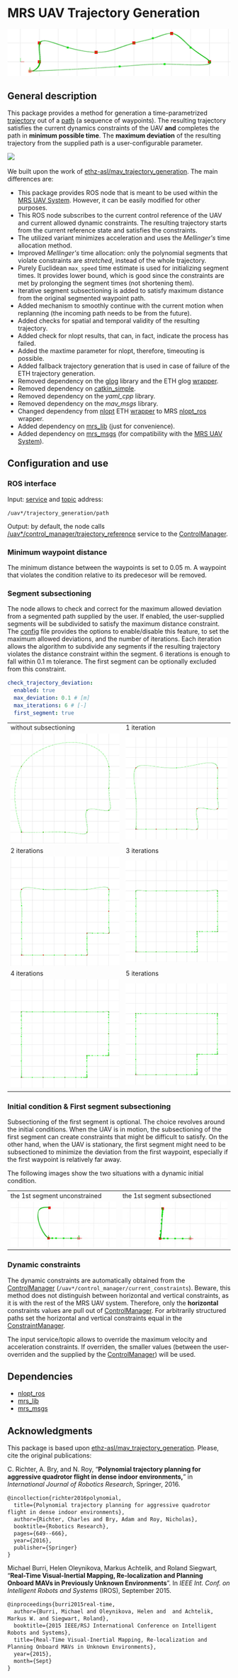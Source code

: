 # MRS UAV Trajectory Generation

![](.fig/thumbnail.jpg)

## General description

This package provides a method for generation a time-parametrized [trajectory](https://ctu-mrs.github.io/mrs_msgs/msg/TrajectoryReference.html) out of a [path](https://ctu-mrs.github.io/mrs_msgs/msg/Path.html) (a sequence of waypoints).
The resulting trajectory satisfies the current dynamics constraints of the UAV **and** completes the path in **minimum possible time**.
The **maximum deviation** of the resulting trajectory from the supplied path is a user-configurable parameter.

![](.fig/animation.gif)

We built upon the work of [ethz-asl/mav_trajectory_generation](https://github.com/ethz-asl/mav_trajectory_generation).
The main differences are:

* This package provides ROS node that is meant to be used within the [MRS UAV System](https://github.com/ctu-mrs/mrs_uav_system). However, it can be easily modified for other purposes.
* This ROS node subscribes to the current control reference of the UAV and current allowed dynamic constraints. The resulting trajectory starts from the current reference state and satisfies the constraints.
* The utilized variant minimizes acceleration and uses the _Mellinger's_ time allocation method.
* Improved _Mellinger's_ time allocation: only the polynomial segments that violate constraints are _stretched_, instead of the whole trajectory.
* Purely Euclidean `max_speed` time estimate is used for initializing segment times. It provides lower bound, which is good since the constraints are met by prolonging the segment times (not shortening them).
* Iterative segment subsectioning is added to satisfy maximum distance from the original segmented waypoint path.
* Added mechanism to smoothly continue with the current motion when replanning (the incoming path needs to be from the future).
* Added checks for spatial and temporal validity of the resulting trajectory.
* Added check for nlopt results, that can, in fact, indicate the process has failed.
* Added the maxtime parameter for nlopt, therefore, timeouting is possible.
* Added fallback trajectory generation that is used in case of failure of the ETH trajectory generation.
* Removed dependency on the [glog](https://github.com/google/glog) library and the ETH glog [wrapper](https://github.com/ethz-asl/glog_catkin).
* Removed dependency on [catkin_simple](https://github.com/catkin/catkin_simple).
* Removed dependency on the _yaml_cpp_ library.
* Removed dependency on the _mav_msgs_ library.
* Changed dependency from [nlopt](https://nlopt.readthedocs.io/en/latest/) ETH [wrapper](https://github.com/ethz-asl/nlopt) to MRS [nlopt_ros](https://github.com/ctu-mrs/nlopt_ros) wrapper.
* Added dependency on [mrs_lib](https://github.com/ctu-mrs/mrs_lib) (just for convenience).
* Added dependency on [mrs_msgs](https://github.com/ctu-mrs/mrs_msgs) (for compatibility with the [MRS UAV System](https://github.com/ctu-mrs/mrs_uav_system)).

## Configuration and use

### ROS interface

Input: [service](https://ctu-mrs.github.io/mrs_msgs/srv/PathSrv.html) and [topic](https://ctu-mrs.github.io/mrs_msgs/msg/Path.html) address:
```
/uav*/trajectory_generation/path
```

Output: by default, the node calls [/uav*/control_manager/trajectory_reference](https://ctu-mrs.github.io/mrs_msgs/srv/TrajectoryReferenceSrv.html) service to the [ControlManager](https://github.com/ctu-mrs/mrs_uav_managers).

### Minimum waypoint distance

The minimum distance between the waypoints is set to 0.05 m.
A waypoint that violates the condition relative to its predecesor will be removed.

### Segment subsectioning

The node allows to check and correct for the maximum allowed deviation from a segmented path supplied by the user.
If enabled, the user-supplied segments will be subdivided to satisfy the maximum distance constraint.
The [config](./config/public/trajectory_generation.yaml) file provides the options to enable/disable this feature, to set the maximum allowed deviations, and the number of iterations.
Each iteration allows the algorithm to subdivide any segments if the resulting trajectory violates the distance constraint within the segment.
6 iterations is enough to fall within 0.1 m tolerance.
The first segment can be optionally excluded from this constraint.

```yaml
check_trajectory_deviation:
  enabled: true
  max_deviation: 0.1 # [m]
  max_iterations: 6 # [-]
  first_segment: true
```

|                               |                               |
|-------------------------------|-------------------------------|
| without subsectioning         | 1 iteration                   |
| ![](.fig/subsectioning_0.png) | ![](.fig/subsectioning_1.png) |
| 2 iterations                  | 3 iterations                  |
| ![](.fig/subsectioning_2.png) | ![](.fig/subsectioning_3.png) |
| 4 iterations                  | 5 iterations                  |
| ![](.fig/subsectioning_4.png) | ![](.fig/subsectioning_5.png) |

### Initial condition \& First segment subsectioning

Subsectioning of the first segment is optional.
The choice revolves around the initial conditions.
When the UAV is in motion, the subsectioning of the first segment can create constraints that might be difficult to satisfy.
On the other hand, when the UAV is stationary, the first segment might need to be subsectioned to minimize the deviation from the first waypoint, especially if the first waypoint is relatively far away.

The following images show the two situations with a dynamic initial condition.

|                                   |                                   |
|-----------------------------------|-----------------------------------|
| the 1st segment unconstrained     | the 1st segment subsectioned      |
| ![](.fig/initial_condition_1.jpg) | ![](.fig/initial_condition_2.jpg) |

### Dynamic constraints

The dynamic constraints are automatically obtained from the [ControlManager](https://github.com/ctu-mrs/mrs_uav_managers) (`/uav*/control_manager/current_constraints`).
Beware, this method does not distinguish between horizontal and vertical constraints, as it is with the rest of the MRS UAV system.
Therefore, only the **horizontal** constraints values are pull out of [ControlManager](https://github.com/ctu-mrs/mrs_uav_managers).
For arbitrarily structured paths set the horizontal and vertical constraints equal in the [ConstraintManager](https://github.com/ctu-mrs/mrs_uav_managers).

The input service/topic allows to override the maximum velocity and acceleration constraints.
If overriden, the smaller values (between the user-overriden and the supplied by the [ControlManager](https://github.com/ctu-mrs/mrs_uav_managers)) will be used.

## Dependencies

* [nlopt_ros](https://github.com/ctu-mrs/nlopt_ros)
* [mrs_lib](https://github.com/ctu-mrs/mrs_lib)
* [mrs_msgs](https://github.com/ctu-mrs/mrs_msgs)

## Acknowledgments

This package is based upon [ethz-asl/mav_trajectory_generation](https://github.com/ethz-asl/mav_trajectory_generation).
Please, cite the original publications:

C. Richter, A. Bry, and N. Roy, “**Polynomial trajectory planning for aggressive quadrotor flight in dense indoor environments,**” in *International Journal of Robotics Research*, Springer, 2016.
```
@incollection{richter2016polynomial,
  title={Polynomial trajectory planning for aggressive quadrotor flight in dense indoor environments},
  author={Richter, Charles and Bry, Adam and Roy, Nicholas},
  booktitle={Robotics Research},
  pages={649--666},
  year={2016},
  publisher={Springer}
}
```
Michael Burri, Helen Oleynikova, Markus Achtelik, and Roland Siegwart, “**Real-Time Visual-Inertial Mapping, Re-localization and Planning Onboard MAVs in Previously Unknown Environments**”. In *IEEE Int. Conf. on Intelligent Robots and Systems* (IROS), September 2015.
```
@inproceedings{burri2015real-time,
  author={Burri, Michael and Oleynikova, Helen and  and Achtelik, Markus W. and Siegwart, Roland},
  booktitle={2015 IEEE/RSJ International Conference on Intelligent Robots and Systems},
  title={Real-Time Visual-Inertial Mapping, Re-localization and Planning Onboard MAVs in Unknown Environments},
  year={2015},
  month={Sept}
}
```
